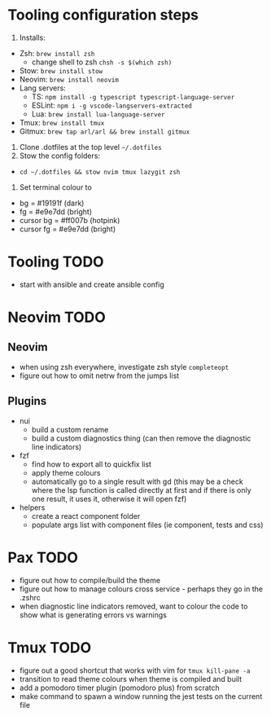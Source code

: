 # Tooling configuration steps

1. Installs:

- Zsh: `brew install zsh`
  - change shell to zsh `chsh -s $(which zsh)`
- Stow: `brew install stow`
- Neovim: `brew install neovim`
- Lang servers:
  - TS: `npm install -g typescript typescript-language-server`
  - ESLint: `npm i -g vscode-langservers-extracted`
  - Lua: `brew install lua-language-server`
- Tmux: `brew install tmux`
- Gitmux: `brew tap arl/arl && brew install gitmux`

1. Clone .dotfiles at the top level `~/.dotfiles`
1. Stow the config folders:

- `cd ~/.dotfiles && stow nvim tmux lazygit zsh`

1. Set terminal colour to

- bg = #19191f (dark)
- fg = #e9e7dd (bright)
- cursor bg = #ff007b (hotpink)
- cursor fg = #e9e7dd (bright)

# Tooling TODO

- start with ansible and create ansible config

# Neovim TODO

## Neovim

- when using zsh everywhere, investigate zsh style `completeopt`
- figure out how to omit netrw from the jumps list

## Plugins

- nui
  - build a custom rename
  - build a custom diagnostics thing (can then remove the diagnostic line indicators)
- fzf
  - find how to export all to quickfix list
  - apply theme colours
  - automatically go to a single result with gd (this may be a check where the lsp function is called directly at first and if there is only one result, it uses it, otherwise it will open fzf)
- helpers
  - create a react component folder
  - populate args list with component files (ie component, tests and css)

# Pax TODO

- figure out how to compile/build the theme
- figure out how to manage colours cross service - perhaps they go in the .zshrc
- when diagnostic line indicators removed, want to colour the code to show what is generating errors vs warnings

# Tmux TODO

- figure out a good shortcut that works with vim for `tmux kill-pane -a`
- transition to read theme colours when theme is compiled and built
- add a pomodoro timer plugin (pomodoro plus) from scratch
- make command to spawn a window running the jest tests on the current file
